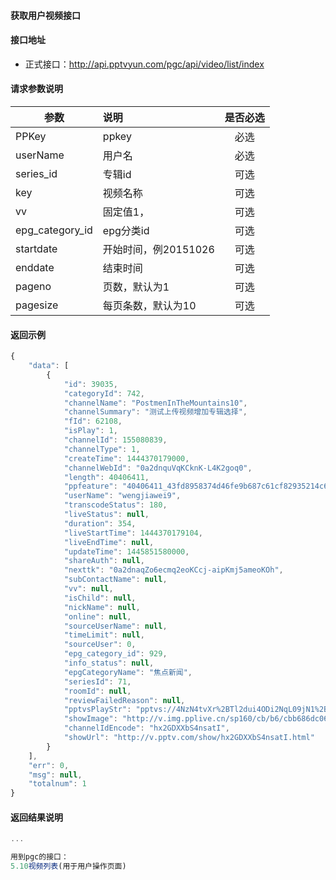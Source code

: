 #### 获取用户视频接口

#### 接口地址
  * 正式接口：http://api.pptvyun.com/pgc/api/video/list/index

#### 请求参数说明
|  参数         |说明          |是否必选|
| ------------- |:-------------|:-----:|
| PPKey      | ppkey |必选|
| userName       | 用户名 |必选    |
| series_id      | 专辑id |可选    |
| key            | 视频名称 |可选    |
| vv            | 固定值1， |可选    |
| epg_category_id      | epg分类id |可选    |
| startdate      | 开始时间，例20151026 |可选    |
| enddate      | 结束时间 |可选    |
| pageno      | 页数，默认为1 |可选    |
| pagesize      | 每页条数，默认为10 |可选    |
#### 返回示例
```javascript
{
    "data": [
        {
            "id": 39035,
            "categoryId": 742,
            "channelName": "PostmenInTheMountains10",
            "channelSummary": "测试上传视频增加专辑选择",
            "fId": 62108,
            "isPlay": 1,
            "channelId": 155080839,
            "channelType": 1,
            "createTime": 1444370179000,
            "channelWebId": "0a2dnquVqKCknK-L4K2goq0",
            "length": 40406411,
            "ppfeature": "40406411_43fd8958374d46fe9b687c61cf82935214c6bdbc",
            "userName": "wengjiawei9",
            "transcodeStatus": 180,
            "liveStatus": null,
            "duration": 354,
            "liveStartTime": 1444370179104,
            "liveEndTime": null,
            "updateTime": 1445851580000,
            "shareAuth": null,
            "nexttk": "0a2dnaqZo6ecmq2eoKCcj-aipKmj5ameoKOh",
            "subContactName": null,
            "vv": null,
            "isChild": null,
            "nickName": null,
            "online": null,
            "sourceUserName": null,
            "timeLimit": null,
            "sourceUser": 0,
            "epg_category_id": 929,
            "info_status": null,
            "epgCategoryName": "焦点新闻",
            "seriesId": 71,
            "roomId": null,
            "reviewFailedReason": null,
            "pptvsPlayStr": "pptvs://4NzN4tvXr%2BTl2dui4ODi2NqL09jN1%2BTK3M%2FVzbOWpaWcoaado6k%3D",
            "showImage": "http://v.img.pplive.cn/sp160/cb/b6/cbb686dc064a2a1fb106151155080839/3.jpg",
            "channelIdEncode": "hx2GDXXbS4nsatI",
            "showUrl": "http://v.pptv.com/show/hx2GDXXbS4nsatI.html"
        }
    ],
    "err": 0,
    "msg": null,
    "totalnum": 1
}
```

#### 返回结果说明
```javascript
...

用到pgc的接口：
5.10视频列表(用于用户操作页面)
```